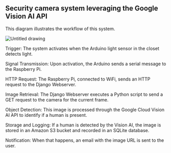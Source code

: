 ## Security camera system leveraging the Google Vision AI API

This diagram illustrates the workflow of this system.

![Untitled drawing](https://github.com/andyelu/ai-closet-security-cam/assets/126619706/f845beed-502b-49c9-a1c4-b7d2b5224e16)

Trigger: The system activates when the Arduino light sensor in the closet detects light.

Signal Transmission: Upon activation, the Arduino sends a serial message to the Raspberry Pi.

HTTP Request: The Raspberry Pi, connected to WiFi, sends an HTTP request to the Django Webserver.

Image Retrieval: The Django Webserver executes a Python script to send a GET request to the camera for the current frame.

Object Detection: This image is processed through the Google Cloud Vision AI API to identify if a human is present.

Storage and Logging: If a human is detected by the Vision AI, the image is stored in an Amazon S3 bucket and recorded in an SQLite database.

Notification: When that happens, an email with the image URL is sent to the user.

